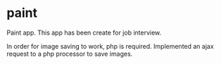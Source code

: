 # paint
Paint app. This app has been create for job interview. 

In order for image saving to work, php is required. Implemented an ajax request to a php processor to save images.

